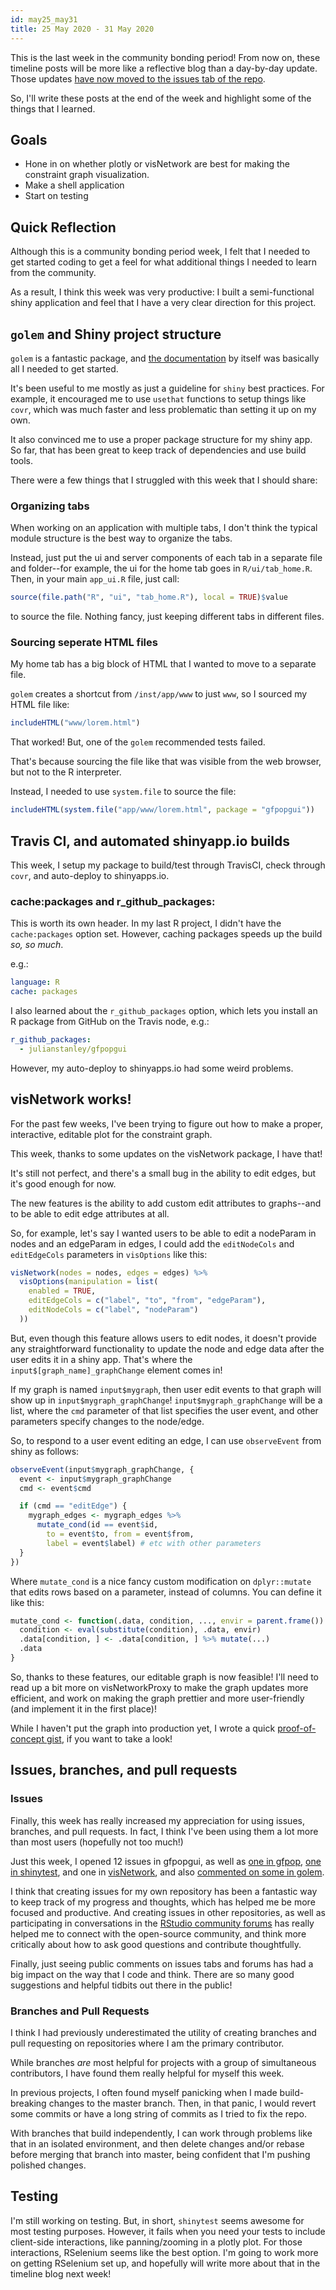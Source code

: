 ```yaml
---
id: may25_may31
title: 25 May 2020 - 31 May 2020
---
```


This is the last week in the community bonding period! From now on, these timeline posts will be more like a reflective blog than a day-by-day update. Those updates [have now moved to the issues tab of the repo](https://github.com/julianstanley/gfpopgui/issues).

So, I'll write these posts at the end of the week and highlight some of the things that I learned.

## Goals

* Hone in on whether plotly or visNetwork are best for making the constraint graph visualization.
* Make a shell application
* Start on testing

## Quick Reflection

Although this is a community bonding period week, I felt that I needed to get started coding to get a feel for what additional things I needed to learn from the community.

As a result, I think this week was very productive: I built a semi-functional shiny application and feel that I have a very clear direction for this project.

## `golem` and Shiny project structure

`golem` is a fantastic package, and [the documentation](https://thinkr-open.github.io/golem/articles/a_start.html) by itself was basically all I needed to get started.

It's been useful to me mostly as just a guideline for `shiny` best practices. For example, it encouraged me to use `usethat` functions to setup things like `covr`, which was much faster and less problematic than setting it up on my own.

It also convinced me to use a proper package structure for my shiny app. So far, that has been great to keep track of dependencies and use build tools.

There were a few things that I struggled with this week that I should share:

### Organizing tabs

When working on an application with multiple tabs, I don't think the typical module structure is the best way to organize the tabs.

Instead, just put the ui and server components of each tab in a separate file and folder--for example, the ui for the home tab goes in `R/ui/tab_home.R`. Then, in your main `app_ui.R` file, just call:

```R
source(file.path("R", "ui", "tab_home.R"), local = TRUE)$value
```

to source the file. Nothing fancy, just keeping different tabs in different files.

### Sourcing seperate HTML files

My home tab has a big block of HTML that I wanted to move to a separate file.

`golem` creates a shortcut from `/inst/app/www` to just `www`, so I sourced my HTML file like:

```R
includeHTML("www/lorem.html")
```

That worked! But, one of the `golem` recommended tests failed.

That's because sourcing the file like that was visible from the web browser, but not to the R interpreter.

Instead, I needed to use `system.file` to source the file:

```R
includeHTML(system.file("app/www/lorem.html", package = "gfpopgui"))
```

## Travis CI, and automated shinyapp.io builds

This week, I setup my package to build/test through TravisCI, check through `covr`, and auto-deploy to shinyapps.io.

### cache:packages and r_github_packages:

This is worth its own header. In my last R project, I didn't have the `cache:packages` option set. However, caching packages speeds up the build _so, so much_.

e.g.:

```YAML
language: R
cache: packages
```

I also learned about the `r_github_packages` option, which lets you install an R package from GitHub on the Travis node, e.g.:

```YAML
r_github_packages:
  - julianstanley/gfpopgui
```

However, my auto-deploy to shinyapps.io had some weird problems.

## visNetwork works!

For the past few weeks, I've been trying to figure out how to make a proper, interactive, editable plot for the constraint graph.

This week, thanks to some updates on the visNetwork package, I have that!

It's still not perfect, and there's a small bug in the ability to edit edges, but it's good enough for now.

The new features is the ability to add custom edit attributes to graphs--and to be able to edit edge attributes at all.

So, for example, let's say I wanted users to be able to edit a nodeParam in nodes and an edgeParam in edges, I could add the `editNodeCols` and `editEdgeCols` parameters in `visOptions` like this:

```R
visNetwork(nodes = nodes, edges = edges) %>%
  visOptions(manipulation = list(
    enabled = TRUE,
    editEdgeCols = c("label", "to", "from", "edgeParam"),
    editNodeCols = c("label", "nodeParam")
  ))
```

But, even though this feature allows users to edit nodes, it doesn't provide any straightforward functionality to update the node and edge data after the user edits it in a shiny app. That's where the `input$[graph_name]_graphChange` element comes in!

If my graph is named `input$mygraph`, then user edit events to that graph will show up in `input$mygraph_graphChange`! `input$mygraph_graphChange` will be a list, where the `cmd` parameter of that list specifies the user event, and other parameters specify changes to the node/edge.

So, to respond to a user event editing an edge, I can use `observeEvent` from shiny as follows:

```R
observeEvent(input$mygraph_graphChange, {
  event <- input$mygraph_graphChange
  cmd <- event$cmd

  if (cmd == "editEdge") {
    mygraph_edges <- mygraph_edges %>%
      mutate_cond(id == event$id,
        to = event$to, from = event$from,
        label = event$label) # etc with other parameters
  }
})
```

Where `mutate_cond` is a nice fancy custom modification on `dplyr::mutate` that edits rows based on a parameter, instead of columns. You can define it like this:

```R
mutate_cond <- function(.data, condition, ..., envir = parent.frame()) {
  condition <- eval(substitute(condition), .data, envir)
  .data[condition, ] <- .data[condition, ] %>% mutate(...)
  .data
}
```

So, thanks to these features, our editable graph is now feasible! I'll need to read up a bit more on visNetworkProxy to make the graph updates more efficient, and work on making the graph prettier and more user-friendly (and implement it in the first place)!

While I haven't put the graph into production yet, I wrote a quick [proof-of-concept gist](https://gist.github.com/julianstanley/74321b6b75584e9e17cd68666b2177c2), if you want to take a look!

## Issues, branches, and pull requests

### Issues

Finally, this week has really increased my appreciation for using issues, branches, and pull requests. In fact, I think I've been using them a lot more than most users (hopefully not too much!)

Just this week, I opened 12 issues in gfpopgui, as well as [one in gfpop](https://github.com/vrunge/gfpop/issues/11), [one in shinytest](https://github.com/rstudio/shinytest/issues/312), and one in [visNetwork](https://github.com/datastorm-open/visNetwork/issues/377), and also [commented on some in golem](https://github.com/ThinkR-open/golem/issues/263).

I think that creating issues for my own repository has been a fantastic way to keep track of my progress and thoughts, which has helped me be more focused and productive. And creating issues in other repositories, as well as participating in conversations in the [RStudio community forums](https://community.rstudio.com) has really helped me to connect with the open-source community, and think more critically about how to ask good questions and contribute thoughtfully.

Finally, just seeing public comments on issues tabs and forums has had a big impact on the way that I code and think. There are so many good suggestions and helpful tidbits out there in the public!

### Branches and Pull Requests

I think I had previously underestimated the utility of creating branches and pull requesting on repositories where I am the primary contributor.

While branches _are_ most helpful for projects with a group of simultaneous contributors, I have found them really helpful for myself this week.

In previous projects, I often found myself panicking when I made build-breaking changes to the master branch. Then, in that panic, I would revert some commits or have a long string of commits as I tried to fix the repo.

With branches that build independently, I can work through problems like that in an isolated environment, and then delete changes and/or rebase before merging that branch into master, being confident that I'm pushing polished changes.

## Testing

I'm still working on testing. But, in short, `shinytest` seems awesome for most testing purposes. However, it fails when you need your tests to include client-side interactions, like panning/zooming in a plotly plot. For those interactions, RSelenium seems like the best option. I'm going to work more on getting RSelenium set up, and hopefully will write more about that in the timeline blog next week!
